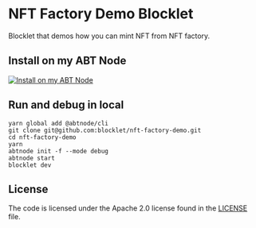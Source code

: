# NFT Factory Demo Blocklet

Blocklet that demos how you can mint NFT from NFT factory.

## Install on my ABT Node

[![Install on my ABT Node](https://raw.githubusercontent.com/blocklet/development-guide/main/assets/install_on_abtnode.svg)](https://install.arcblock.io/?action=blocklet-install&meta_url=https%3A%2F%2Fgithub.com%2Fblocklet%2Fnft-factory-demo%2Freleases%2Fdownload%2F0.6.6%2Fblocklet.json)

## Run and debug in local

```shell
yarn global add @abtnode/cli
git clone git@github.com:blocklet/nft-factory-demo.git
cd nft-factory-demo
yarn
abtnode init -f --mode debug
abtnode start
blocklet dev
```

## License

The code is licensed under the Apache 2.0 license found in the
[LICENSE](LICENSE) file.
